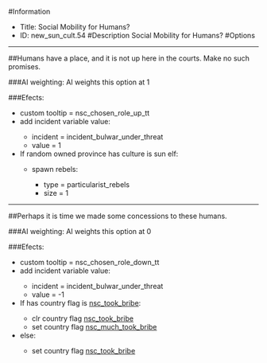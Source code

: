 #Information
 - Title: Social Mobility for Humans?
 - ID: new_sun_cult.54
#Description
Social Mobility for Humans?
#Options

___
##Humans have a place, and it is not up here in the courts. Make no such promises.

###AI weighting:
AI weights this option at 1


###Efects:<ul><li>custom tooltip = nsc_chosen_role_up_tt</li><li>add incident variable value:</li><ul><li>incident = incident_bulwar_under_threat</li><li>value = 1</li></ul><li>If random owned province has culture is sun elf:</li><ul><li>spawn rebels:</li><ul><li>type = particularist_rebels</li><li>size = 1</li></ul></ul></ul>

___
##Perhaps it is time we made some concessions to these humans.

###AI weighting:
AI weights this option at 0


###Efects:<ul><li>custom tooltip = nsc_chosen_role_down_tt</li><li>add incident variable value:</li><ul><li>incident = incident_bulwar_under_threat</li><li>value = -1</li></ul><li>If has country flag is [nsc_took_bribe](../flags/nsc_took_bribe.md):</li><ul><li>clr country flag [nsc_took_bribe](../flags/nsc_took_bribe.md)</li><li>set country flag [nsc_much_took_bribe](../flags/nsc_much_took_bribe.md)</li></ul><li>else:</li><ul><li>set country flag [nsc_took_bribe](../flags/nsc_took_bribe.md)</li></ul></ul>
